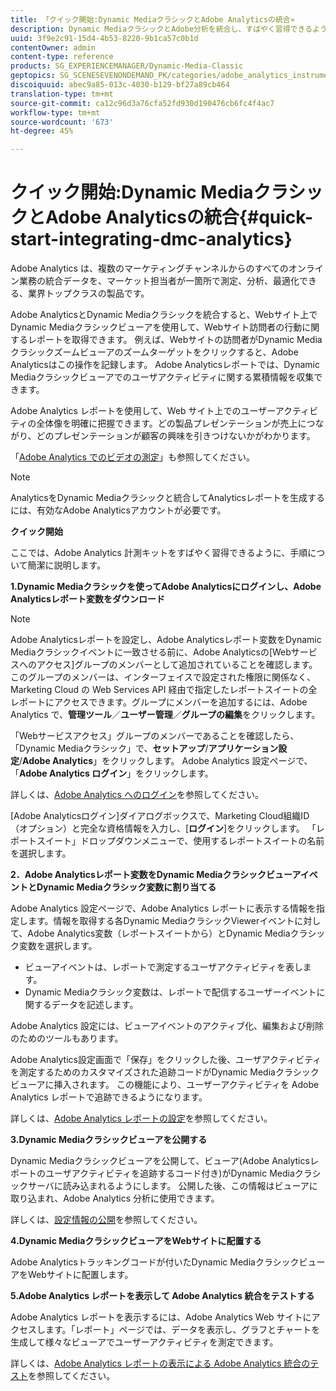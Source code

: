 ```yaml
---
title: 「クイック開始:Dynamic MediaクラシックとAdobe Analyticsの統合»
description: Dynamic MediaクラシックとAdobe分析を統合し、すばやく習得できるようにするための概要とクイック開始です。
uuid: 3f9e2c91-15d4-4b53-8220-9b1ca57c0b1d
contentOwner: admin
content-type: reference
products: SG_EXPERIENCEMANAGER/Dynamic-Media-Classic
geptopics: SG_SCENESEVENONDEMAND_PK/categories/adobe_analytics_instrumentation_kit
discoiquuid: abec9a85-013c-4030-b129-bf27a89cb464
translation-type: tm+mt
source-git-commit: ca12c96d3a76cfa52fd930d190476cb6fc4f4ac7
workflow-type: tm+mt
source-wordcount: '673'
ht-degree: 45%

---
```



# クイック開始:Dynamic MediaクラシックとAdobe Analyticsの統合{#quick-start-integrating-dmc-analytics}

Adobe Analytics は、複数のマーケティングチャンネルからのすべてのオンライン業務の統合データを、マーケット担当者が一箇所で測定、分析、最適化できる、業界トップクラスの製品です。

Adobe AnalyticsとDynamic Mediaクラシックを統合すると、Webサイト上でDynamic Mediaクラシックビューアを使用して、Webサイト訪問者の行動に関するレポートを取得できます。 例えば、Webサイトの訪問者がDynamic Mediaクラシックズームビューアのズームターゲットをクリックすると、Adobe Analyticsはこの操作を記録します。 Adobe Analyticsレポートでは、Dynamic Mediaクラシックビューアでのユーザアクティビティに関する累積情報を収集できます。

Adobe Analytics レポートを使用して、Web サイト上でのユーザーアクティビティの全体像を明確に把握できます。どの製品プレゼンテーションが売上につながり、どのプレゼンテーションが顧客の興味を引きつけないかがわかります。

「[Adobe Analytics でのビデオの測定](https://docs.adobe.com/content/help/en/media-analytics/using/media-overview.html)」も参照してください。

>[!NOTE]
>
>AnalyticsをDynamic Mediaクラシックと統合してAnalyticsレポートを生成するには、有効なAdobe Analyticsアカウントが必要です。

**クイック開始**

ここでは、Adobe Analytics 計測キットをすばやく習得できるように、手順について簡潔に説明します。

**1.Dynamic Mediaクラシックを使ってAdobe Analyticsにログインし、Adobe Analyticsレポート変数をダウンロード**

>[!NOTE]
>
>Adobe Analyticsレポートを設定し、Adobe Analyticsレポート変数をDynamic Mediaクラシックイベントに一致させる前に、Adobe Analyticsの[Webサービスへのアクセス]グループのメンバーとして追加されていることを確認します。 このグループのメンバーは、インターフェイスで設定された権限に関係なく、Marketing Cloud の Web Services API 経由で指定したレポートスイートの全レポートにアクセスできます。グループにメンバーを追加するには、Adobe Analytics で、**管理ツール**／**ユーザー管理**／**グループの編集**&#x200B;をクリックします。

「Webサービスアクセス」グループのメンバーであることを確認したら、「Dynamic Mediaクラシック」で、**セットアップ**/**アプリケーション設定**/**Adobe Analytics**」をクリックします。 Adobe Analytics 設定ページで、「**Adobe Analytics ログイン**」をクリックします。

詳しくは、[Adobe Analytics へのログイン](log-analytics.md#log_in_to_adobe_analytics)を参照してください。

[Adobe Analyticsログイン]ダイアログボックスで、Marketing Cloud組織ID （オプション）と完全な資格情報を入力し、[**ログイン**]をクリックします。 「レポートスイート」ドロップダウンメニューで、使用するレポートスイートの名前を選択します。

**2．Adobe Analyticsレポート変数をDynamic MediaクラシックビューアイベントとDynamic Mediaクラシック変数に割り当てる**

Adobe Analytics 設定ページで、Adobe Analytics レポートに表示する情報を指定します。情報を取得する各Dynamic MediaクラシックViewerイベントに対して、Adobe Analytics変数（レポートスイートから）とDynamic Mediaクラシック変数を選択します。

* ビューアイベントは、レポートで測定するユーザアクティビティを表します。
* Dynamic Mediaクラシック変数は、レポートで配信するユーザーイベントに関するデータを記述します。

Adobe Analytics 設定には、ビューアイベントのアクティブ化、編集および削除のためのツールもあります。

Adobe Analytics設定画面で「保存」をクリックした後、ユーザアクティビティを測定するためのカスタマイズされた追跡コードがDynamic Mediaクラシックビューアに挿入されます。 この機能により、ユーザーアクティビティを Adobe Analytics レポートで追跡できるようになります。

詳しくは、[Adobe Analytics レポートの設定](configuring-analytics-reports.md#configuring_adobe_analytics_reports)を参照してください。

**3.Dynamic Mediaクラシックビューアを公開する**

Dynamic Mediaクラシックビューアを公開して、ビューア(Adobe Analyticsレポートのユーザアクティビティを追跡するコード付き)がDynamic Mediaクラシックサーバに読み込まれるようにします。 公開した後、この情報はビューアに取り込まれ、Adobe Analytics 分析に使用できます。

詳しくは、[設定情報の公開](publishing-analytics-configuration-information.md#publishing_adobe_analytics_configuration_information)を参照してください。

**4.Dynamic MediaクラシックビューアをWebサイトに配置する**

Adobe Analyticsトラッキングコードが付いたDynamic MediaクラシックビューアをWebサイトに配置します。

**5.Adobe Analytics レポートを表示して Adobe Analytics 統合をテストする**

Adobe Analytics レポートを表示するには、Adobe Analytics Web サイトにアクセスします。「レポート」ページでは、データを表示し、グラフとチャートを生成して様々なビューアでユーザーアクティビティを測定できます。

詳しくは、[Adobe Analytics レポートの表示による Adobe Analytics 統合のテスト](testing-integration-viewing-analytics-report.md#testing_the_integration_by_viewing_an_adobe_analytics_report)を参照してください。
